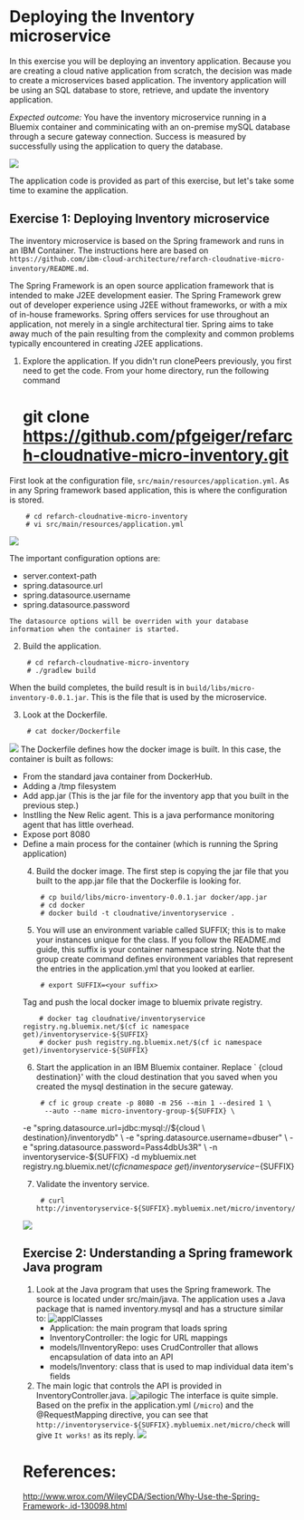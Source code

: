 # Deploying the Inventory microservice 

In this exercise you will be deploying an inventory application. Because you are creating a cloud native application from scratch, the decision was made to create a microservices based application. The inventory application will be using an SQL database to store, retrieve, and update the inventory application.

<em>Expected outcome:</em> You have the inventory microservice running in a Bluemix container and comminicating with an on-premise mySQL database through a secure gateway connection. Success is measured by successfully using the application to query the database.
 
![](images/inventoryarch.png)


The application code is provided as part of this exercise, but let's take some time to examine the application.  


## Exercise 1: Deploying Inventory microservice
The inventory microservice is based on the Spring framework and runs in an IBM Container. The instructions here are based on `https://github.com/ibm-cloud-architecture/refarch-cloudnative-micro-inventory/README.md`. 

The Spring Framework is an open source application framework that is intended to make J2EE development easier. The Spring Framework grew out of developer experience using J2EE without frameworks, or with a mix of in-house frameworks. Spring offers services for use throughout an application, not merely in a single architectural tier. Spring aims to take away much of the pain resulting from the complexity and common problems typically encountered in creating J2EE applications. 


1. Explore the application. If you didn't run clonePeers previously, you first need to get the code. From your home directory, run the following command
	  # git clone https://github.com/pfgeiger/refarch-cloudnative-micro-inventory.git

First look at the configuration file, `src/main/resources/application.yml`. As in any Spring framework based application, this is where the configuration is stored.

        # cd refarch-cloudnative-micro-inventory
        # vi src/main/resources/application.yml
![](iimages/inventoryyml.png)

   The important configuration options are:
   - server.context-path        
   - spring.datasource.url
   - spring.datasource.username
   - spring.datasource.password
   
    The datasource options will be overriden with your database information when the container is started.

2. Build the application. 

        # cd refarch-cloudnative-micro-inventory
        # ./gradlew build

When the build completes, the build result is in `build/libs/micro-inventory-0.0.1.jar`. This is the file that is used by the microservice. 

3. Look at the Dockerfile.
 
        # cat docker/Dockerfile
![](images/inventorydockerfile.png)
   The Dockerfile defines how the docker image is built. In this case, the container is built as follows:
<ul>
<li>From the standard java container from DockerHub. </li>
<li>Adding a /tmp filesystem</li>
<li>Add app.jar (This is the jar file for the inventory app that you built in the previous step.)</li>
<li>Instlling the New Relic agent. This is a java performance monitoring agent that has little overhead.  
<li>Expose port 8080</li>
<li>Define a main process for the container (which is running the Spring application) </li>

4. Build the docker image. The first step is copying the jar file that you built to the app.jar file that the Dockerfile is looking for. 

        # cp build/libs/micro-inventory-0.0.1.jar docker/app.jar
        # cd docker
        # docker build -t cloudnative/inventoryservice . 

5. You will use an environment variable called SUFFIX; this is to make your instances unique for the class. If you follow the README.md guide, this suffix is your container namespace string. Note that the group create command defines environment variables that represent the entries in the application.yml that you looked at earlier.

        # export SUFFIX=<your suffix> 

Tag and push the local docker image to bluemix private registry.

        # docker tag cloudnative/inventoryservice registry.ng.bluemix.net/$(cf ic namespace get)/inventoryservice-${SUFFIX}
        # docker push registry.ng.bluemix.net/$(cf ic namespace get)/inventoryservice-${SUFFIX}
    
6. Start the application in an IBM Bluemix container. Replace ` {cloud destination}' with the cloud destination that you saved when you created the mysql destination in the secure gateway.  

        # cf ic group create -p 8080 -m 256 --min 1 --desired 1 \
         --auto --name micro-inventory-group-${SUFFIX} \
-e "spring.datasource.url=jdbc:mysql://${cloud \ destination}/inventorydb" \
         -e "spring.datasource.username=dbuser" \
         -e "spring.datasource.password=Pass4dbUs3R" \
         -n inventoryservice-${SUFFIX} -d mybluemix.net \
         registry.ng.bluemix.net/$(cf ic namespace \
get)/inventoryservice-${SUFFIX}

7. Validate the inventory service.

        # curl http://inventoryservice-${SUFFIX}.mybluemix.net/micro/inventory/13402
![](exercises/028-inv-curl-1.png)

     
## Exercise 2: Understanding a Spring framework Java program

1. Look at the Java program that uses the Spring framework. The source is located under src/main/java. The application uses a Java package that is named inventory.mysql and has a structure similar to:
![applClasses](images/025-inv-applstructure.png)
   - Application: the main program that loads spring
   - InventoryController: the logic for URL mappings
   - models/IInventoryRepo: uses CrudController that allows encapsulation of data into an API
   - models/Inventory: class that is used to map individual data item's fields
2. The main logic that controls the API is provided in InventoryController.java. 
![apilogic](images/InventoryController.png)
   The interface is quite simple. Based on the prefix in the application.yml (`/micro`) and the @RequestMapping directive, you can see that 
`http://inventoryservice-${SUFFIX}.mybluemix.net/micro/check` will give `It works!` as its reply.
![](images/027-inv-check.png) 

# References:
http://www.wrox.com/WileyCDA/Section/Why-Use-the-Spring-Framework-.id-130098.html